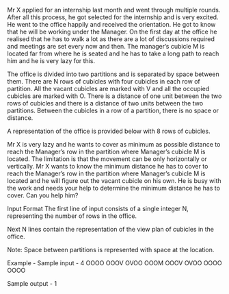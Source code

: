 Mr X applied for an internship last month and went through multiple rounds. After all this process, he got selected for the internship and is very excited. He went to the office happily and received the orientation. He got to know that he will be working under the Manager. On the first day at the office he realised that he has to walk a lot as there are a lot of discussions required and meetings are set every now and then. The manager’s cubicle M is located far from where he is seated and he has to take a long path to reach him and he is very lazy for this.

The office is divided into two partitions and is separated by space between them. There are N rows of cubicles with four cubicles in each row of partition. All the vacant cubicles are marked with V and all the occupied cubicles are marked with O. There is a distance of one unit between the two rows of cubicles and there is a distance of two units between the two partitions. Between the cubicles in a row of a partition, there is no space or distance.

A representation of the office is provided below with 8 rows of cubicles.

Mr X is very lazy and he wants to cover as minimum as possible distance to reach the Manager’s row in the partition where Manager’s cubicle M is located. The limitation is that the movement can be only horizontally or vertically. Mr X wants to know the minimum distance he has to cover to reach the Manager’s row in the partition where Manager’s cubicle M is located and he will figure out the vacant cubicle on his own. He is busy with the work and needs your help to determine the minimum distance he has to cover. Can you help him?

Input Format The first line of input consists of a single integer N, representing the number of rows in the office.

Next N lines contain the representation of the view plan of cubicles in the office.

Note: Space between partitions is represented with space at the location.

Example - 
Sample input - 
4
OOOO OOOV
OVOO OOOM
OOOV OVOO
OOOO OOOO

Sample output - 
1
